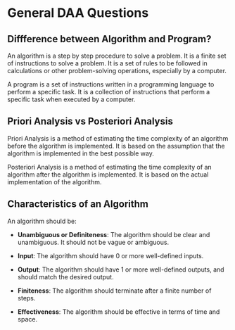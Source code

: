 # General DAA Questions

## Diffference between Algorithm and Program?

An algorithm is a step by step procedure to solve a problem. It is a finite set of instructions to solve a problem. It is a set of rules to be followed in calculations or other problem-solving operations, especially by a computer.

A program is a set of instructions written in a programming language to perform a specific task. It is a collection of instructions that perform a specific task when executed by a computer.

## Priori Analysis vs Posteriori Analysis

Priori Analysis is a method of estimating the time complexity of an algorithm before the algorithm is implemented. It is based on the assumption that the algorithm is implemented in the best possible way.

Posteriori Analysis is a method of estimating the time complexity of an algorithm after the algorithm is implemented. It is based on the actual implementation of the algorithm.

## Characteristics of an Algorithm

An algorithm should be:

- **Unambiguous or Definiteness**: The algorithm should be clear and unambiguous. It should not be vague or ambiguous.

- **Input**: The algorithm should have 0 or more well-defined inputs.

- **Output**: The algorithm should have 1 or more well-defined outputs, and should match the desired output.

- **Finiteness**: The algorithm should terminate after a finite number of steps.

- **Effectiveness**: The algorithm should be effective in terms of time and space.

## 

